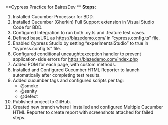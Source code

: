 **Cypress Practice for BairesDev
**
**Steps:**
1. Installed Cucumber Processor for BDD.
2. Installed Cucumber (Gherkin) Full Support extension in Visual Studio Code for BDD.
3. Configured Integration to run both .cy.ts and .feature test cases.
4. Defined baseURL as https://blazedemo.com/ in “cypress.config.ts” file.
5. Enabled Cypress Studio by setting “experimentalStudio” to true in “cypress.config.ts” file.
6. Configured conditional uncaught:exception handler to prevent application-side errors for https://blazedemo.com/index.php
7. Added POM for each page, with custom methods.
8. Installed and Configured Cucumber HTML Reporter to launch automatically after completing test results.
9. Added cucumber tags and configured scripts per tag:
    * @smoke
    * @sanity
    * @defect
10. Published project to GitHub.
11. Created new branch where I installed and configured Multiple Cucumber HTML Reporter to create report with screenshots attached for failed steps.
